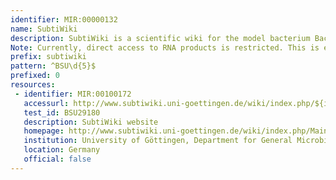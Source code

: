 ```yaml
---
identifier: MIR:00000132
name: SubtiWiki
description: SubtiWiki is a scientific wiki for the model bacterium Bacillus subtilis. It provides comprehensive information on all genes and their proteins and RNA products, as well as information related to the current investigation of the gene/protein. 
Note: Currently, direct access to RNA products is restricted. This is expected to be rectified soon.
prefix: subtiwiki
pattern: ^BSU\d{5}$
prefixed: 0
resources:
 - identifier: MIR:00100172
   accessurl: http://www.subtiwiki.uni-goettingen.de/wiki/index.php/${id}
   test_id: BSU29180
   description: SubtiWiki website
   homepage: http://www.subtiwiki.uni-goettingen.de/wiki/index.php/Main_Page
   institution: University of Göttingen, Department for General Microbiology
   location: Germany
   official: false
---
```

